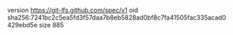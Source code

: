 version https://git-lfs.github.com/spec/v1
oid sha256:7241bc2c5ea5fd3f57daa7b8eb5828ad0bf8c7fa41505fac335acad0429ebd5e
size 885
